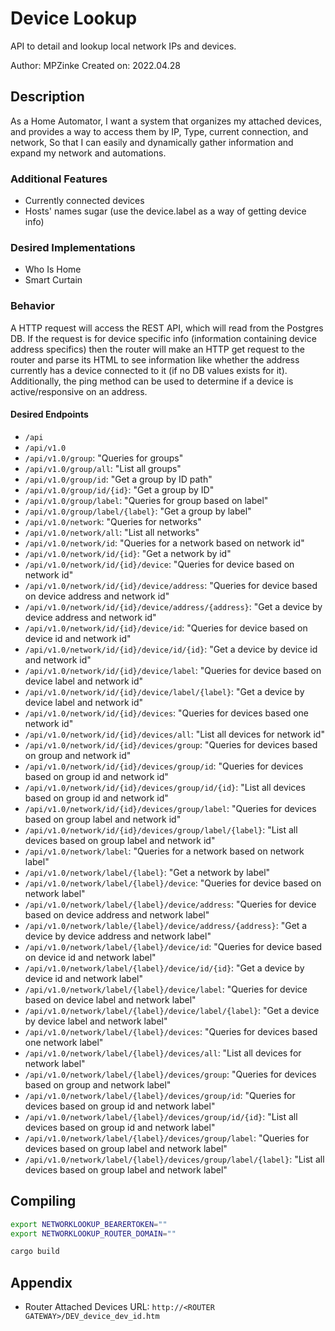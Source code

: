 
<!----------------------------------------------------------------------------------------------------------------------
-                                                                                                                      -
-   Created by: MPZinke                                                                                                -
-   on 2022.04.28                                                                                                      -
-                                                                                                                      -
-   DESCRIPTION:                                                                                                       -
-   BUGS:                                                                                                              -
-   FUTURE:                                                                                                            -
-                                                                                                                      -
----------------------------------------------------------------------------------------------------------------------->


# Device Lookup
API to detail and lookup local network IPs and devices.

Author: MPZinke
Created on: 2022.04.28


## Description
As a Home Automator,
I want a system that organizes my attached devices, and provides a way to access them by IP, Type, current connection, and network,
So that I can easily and dynamically gather information and expand my network and automations.


### Additional Features
- Currently connected devices
- Hosts' names sugar (use the device.label as a way of getting device info)


### Desired Implementations
- Who Is Home
- Smart Curtain


### Behavior
A HTTP request will access the REST API, which will read from the Postgres DB.
If the request is for device specific info (information containing device address specifics) then the router will make an HTTP get request to the router and parse its HTML to see information like whether the address currently has a device connected to it (if no DB values exists for it).
Additionally, the ping method can be used to determine if a device is active/responsive on an address.


#### Desired Endpoints
- `/api`
- `/api/v1.0`
- `/api/v1.0/group`: "Queries for groups"
- `/api/v1.0/group/all`: "List all groups"
- `/api/v1.0/group/id`: "Get a group by ID path"
- `/api/v1.0/group/id/{id}`: "Get a group by ID"
- `/api/v1.0/group/label`: "Queries for group based on label"
- `/api/v1.0/group/label/{label}`: "Get a group by label"
- `/api/v1.0/network`: "Queries for networks"
- `/api/v1.0/network/all`: "List all networks"
- `/api/v1.0/network/id`: "Queries for a network based on network id"
- `/api/v1.0/network/id/{id}`: "Get a network by id"
- `/api/v1.0/network/id/{id}/device`: "Queries for device based on network id"
- `/api/v1.0/network/id/{id}/device/address`: "Queries for device based on device address and network id"
- `/api/v1.0/network/id/{id}/device/address/{address}`: "Get a device by device address and network id"
- `/api/v1.0/network/id/{id}/device/id`: "Queries for device based on device id and network id"
- `/api/v1.0/network/id/{id}/device/id/{id}`: "Get a device by device id and network id"
- `/api/v1.0/network/id/{id}/device/label`: "Queries for device based on device label and network id"
- `/api/v1.0/network/id/{id}/device/label/{label}`: "Get a device by device label and network id"
- `/api/v1.0/network/id/{id}/devices`: "Queries for devices based one network id"
- `/api/v1.0/network/id/{id}/devices/all`: "List all devices for network id"
- `/api/v1.0/network/id/{id}/devices/group`: "Queries for devices based on group and network id"
- `/api/v1.0/network/id/{id}/devices/group/id`: "Queries for devices based on group id and network id"
- `/api/v1.0/network/id/{id}/devices/group/id/{id}`: "List all devices based on group id and network id"
- `/api/v1.0/network/id/{id}/devices/group/label`: "Queries for devices based on group label and network id"
- `/api/v1.0/network/id/{id}/devices/group/label/{label}`: "List all devices based on group label and network id"
- `/api/v1.0/network/label`: "Queries for a network based on network label"
- `/api/v1.0/network/label/{label}`: "Get a network by label"
- `/api/v1.0/network/label/{label}/device`: "Queries for device based on network label"
- `/api/v1.0/network/label/{label}/device/address`: "Queries for device based on device address and network label"
- `/api/v1.0/network/lable/{label}/device/address/{address}`: "Get a device by device address and network label"
- `/api/v1.0/network/label/{label}/device/id`: "Queries for device based on device id and network label"
- `/api/v1.0/network/label/{label}/device/id/{id}`: "Get a device by device id and network label"
- `/api/v1.0/network/label/{label}/device/label`: "Queries for device based on device label and network label"
- `/api/v1.0/network/label/{label}/device/label/{label}`: "Get a device by device label and network label"
- `/api/v1.0/network/label/{label}/devices`: "Queries for devices based one network label"
- `/api/v1.0/network/label/{label}/devices/all`: "List all devices for network label"
- `/api/v1.0/network/label/{label}/devices/group`: "Queries for devices based on group and network label"
- `/api/v1.0/network/label/{label}/devices/group/id`: "Queries for devices based on group id and network label"
- `/api/v1.0/network/label/{label}/devices/group/id/{id}`: "List all devices based on group id and network label"
- `/api/v1.0/network/label/{label}/devices/group/label`: "Queries for devices based on group label and network label"
- `/api/v1.0/network/label/{label}/devices/group/label/{label}`: "List all devices based on group label and network label"


## Compiling
```bash
export NETWORKLOOKUP_BEARERTOKEN=""
export NETWORKLOOKUP_ROUTER_DOMAIN=""

cargo build
```



## Appendix

- Router Attached Devices URL: `http://<ROUTER GATEWAY>/DEV_device_dev_id.htm`
